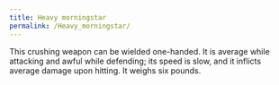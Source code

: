 ```yaml
---
title: Heavy morningstar
permalink: /Heavy_morningstar/
---
```


This crushing weapon can be wielded one-handed. It is average while
attacking and awful while defending; its speed is slow, and it inflicts
average damage upon hitting. It weighs six pounds.